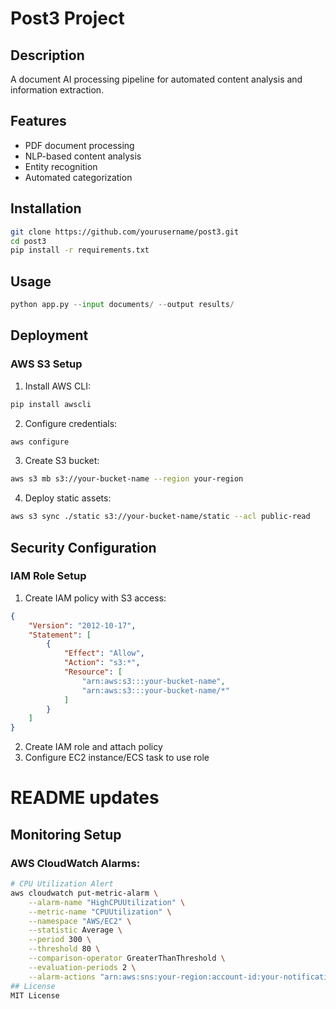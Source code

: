 # Post3 Project

## Description
A document AI processing pipeline for automated content analysis and information extraction.

## Features
- PDF document processing
- NLP-based content analysis
- Entity recognition
- Automated categorization

## Installation
```bash
git clone https://github.com/yourusername/post3.git
cd post3
pip install -r requirements.txt
```

## Usage
```python
python app.py --input documents/ --output results/
```

## Deployment
### AWS S3 Setup
1. Install AWS CLI:
```bash
pip install awscli
```
2. Configure credentials:
```bash
aws configure
```
3. Create S3 bucket:
```bash
aws s3 mb s3://your-bucket-name --region your-region
```
4. Deploy static assets:
```bash
aws s3 sync ./static s3://your-bucket-name/static --acl public-read
```

## Security Configuration

### IAM Role Setup
1. Create IAM policy with S3 access:
```json
{
    "Version": "2012-10-17",
    "Statement": [
        {
            "Effect": "Allow",
            "Action": "s3:*",
            "Resource": [
                "arn:aws:s3:::your-bucket-name",
                "arn:aws:s3:::your-bucket-name/*"
            ]
        }
    ]
}
```
2. Create IAM role and attach policy
3. Configure EC2 instance/ECS task to use role

# README updates
## Monitoring Setup

### AWS CloudWatch Alarms:
```bash
# CPU Utilization Alert
aws cloudwatch put-metric-alarm \
    --alarm-name "HighCPUUtilization" \
    --metric-name "CPUUtilization" \
    --namespace "AWS/EC2" \
    --statistic Average \
    --period 300 \
    --threshold 80 \
    --comparison-operator GreaterThanThreshold \
    --evaluation-periods 2 \
    --alarm-actions "arn:aws:sns:your-region:account-id:your-notification-topic"
## License
MIT License

